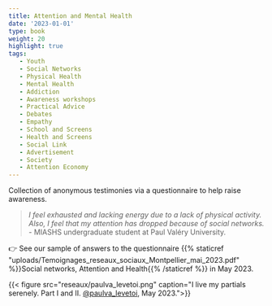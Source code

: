 ```yaml
---
title: Attention and Mental Health
date: '2023-01-01'
type: book
weight: 20
highlight: true
tags:
   - Youth
   - Social Networks
   - Physical Health
   - Mental Health
   - Addiction
   - Awareness workshops
   - Practical Advice
   - Debates
   - Empathy
   - School and Screens
   - Health and Screens
   - Social Link
   - Advertisement
   - Society
   - Attention Economy
---
```


Collection of anonymous testimonies via a questionnaire to help raise awareness.

<!--more-->

> _I feel exhausted and lacking energy due to a lack of physical activity. Also, I feel that my attention has dropped because of social networks._ - MIASHS undergraduate student at Paul Valéry University.

👉 See our sample of answers to the questionnaire {{% staticref "uploads/Temoignages_reseaux_sociaux_Montpellier_mai_2023.pdf" %}}Social networks, Attention and Health{{% /staticref %}} in May 2023.

{{< figure src="reseaux/paulva_levetoi.png" caption="I live my partials serenely. Part I and II. [@paulva_levetoi](https://www.instagram.com/paulva_levetoi/), May 2023.">}}